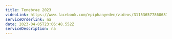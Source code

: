 ```yaml
---
title: Tenebrae 2023
videoLink: https://www.facebook.com/epiphanyeden/videos/3115365778606873
serviceOrderlink: na
date: 2023-04-05T23:06:48.552Z
serviceDescription: n﻿a
---
```

